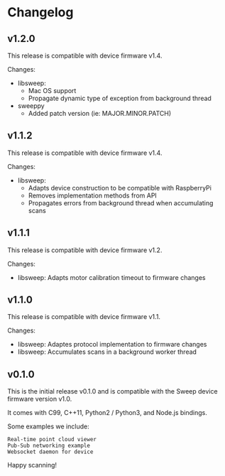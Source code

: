 # Changelog

## v1.2.0
This release is compatible with device firmware v1.4.

Changes:
- libsweep:
  - Mac OS support
  - Propagate dynamic type of exception from background thread
- sweeppy
  - Added patch version (ie: MAJOR.MINOR.PATCH)

## v1.1.2

This release is compatible with device firmware v1.4.

Changes:
- libsweep: 
  - Adapts device construction to be compatible with RaspberryPi
  - Removes implementation methods from API
  - Propagates errors from background thread when accumulating scans

## v1.1.1

This release is compatible with device firmware v1.2.

Changes:
- libsweep: Adapts motor calibration timeout to firmware changes


## v1.1.0

This release is compatible with device firmware v1.1.

Changes:
- libsweep: Adaptes protocol implementation to firmware changes
- libsweep: Accumulates scans in a background worker thread


## v0.1.0

This is the initial release v0.1.0 and is compatible with the Sweep device firmware version v1.0.

It comes with C99, C++11, Python2 / Python3, and Node.js bindings.

Some examples we include:

    Real-time point cloud viewer
    Pub-Sub networking example
    Websocket daemon for device

Happy scanning!
